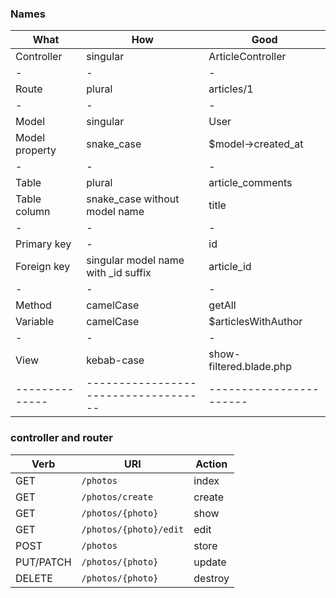 ### Names

| What           | How                                  | Good                    |
| -------------- | ------------------------------------ | ----------------------- |
| Controller     | singular                             | ArticleController       |
| -              | -                                    | -                       |
| Route          | plural                               | articles/1              |
| -              | -                                    | -                       |
| Model          | singular                             | User                    |
| Model property | snake_case                           | $model->created_at      |
| -              | -                                    | -                       |
| Table          | plural                               | article_comments        |
| Table column   | snake_case without model name        | title                   |
| -              | -                                    | -                       |
| Primary key    | -                                    | id                      |
| Foreign key    | singular model name with \_id suffix | article_id              |
| -              | -                                    | -                       |
| Method         | camelCase                            | getAll                  |
| Variable       | camelCase                            | $articlesWithAuthor     |
| -              | -                                    | -                       |
| View           | kebab-case                           | show-filtered.blade.php |
| -------------- | ------------------------------------ | ----------------------- |

### controller and router

| Verb      | URI                    | Action  |
| --------- | ---------------------- | ------- |
| GET       | `/photos`              | index   |
| GET       | `/photos/create`       | create  |
| GET       | `/photos/{photo}`      | show    |
| GET       | `/photos/{photo}/edit` | edit    |
| POST      | `/photos`              | store   |
| PUT/PATCH | `/photos/{photo}`      | update  |
| DELETE    | `/photos/{photo}`      | destroy |
